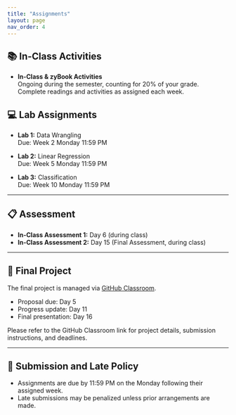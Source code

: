 ```yaml
---
title: "Assignments"
layout: page
nav_order: 4
---
```


## 📚 In-Class Activities

- **In-Class & zyBook Activities**  
  Ongoing during the semester, counting for 20% of your grade.  
  Complete readings and activities as assigned each week.

## 💻 Lab Assignments

- **Lab 1:** Data Wrangling  
  Due: Week 2 Monday 11:59 PM  

- **Lab 2:** Linear Regression  
  Due: Week 5 Monday 11:59 PM  

- **Lab 3:** Classification  
  Due: Week 10 Monday 11:59 PM  

---
## 📋 Assessment

- **In-Class Assessment 1:** Day 6 (during class)  
- **In-Class Assessment 2:** Day 15 (Final Assessment, during class)

---
## 🚀 Final Project

The final project is managed via [GitHub Classroom](https://classroom.github.com/a/XJjOSHlI).  

- Proposal due: Day 5  
- Progress update: Day 11  
- Final presentation: Day 16  

Please refer to the GitHub Classroom link for project details, submission instructions, and deadlines.

---

## 📅 Submission and Late Policy

- Assignments are due by 11:59 PM on the Monday following their assigned week.  
- Late submissions may be penalized unless prior arrangements are made.
